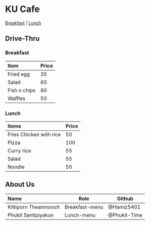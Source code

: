 # KU Cafe

[Breakfast](Menu.md#breakfast) | [Lunch](Menu.md#lunch)

## Drive-Thru

### Breakfast

| Item         | Price |
|:-------------|-------|
| Fried egg    | 35    |
| Salad        | 60    |
| Fish n chips | 80    |
| Waffles      | 50    |

### Lunch

| Items                   | Price |
|:------------------------|-------|
| Fries Chicken with rice | 50    |
| Pizza                   | 100   |
| Curry rice              | 55    |
| Salad                   | 55    |
| Noodle                  | 50    |

## About Us

| Name                 | Role           | Github       |
|:---------------------|----------------|--------------|
| Kittiporn Theamnooch | Breakfast-menu | @Hamiz5401   |
| Phukit Santipiyakun  | Lunch-menu     | @Phukit-Time |
